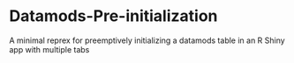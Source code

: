 # Datamods-Pre-initialization
A minimal reprex for preemptively initializing a datamods table in an R Shiny app with multiple tabs
